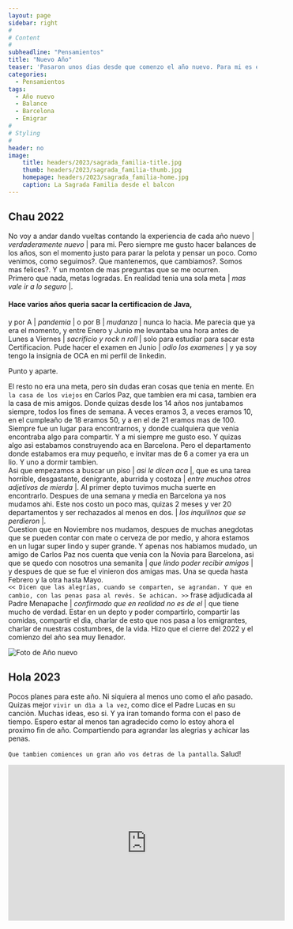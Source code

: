 ```yaml
---
layout: page
sidebar: right
#
# Content
#
subheadline: "Pensamientos"
title: "Nuevo Año"
teaser: 'Pasaron unos dias desde que comenzo el año nuevo. Para mi es el tercero que comienzo lejos de mis raices, mas especificamente a 12 mil kilometros de distancia de "la casa de los viejos", con 5 horas de diferencia para el brindis y a seis meses de empezar el verano... Igual hay que hacer un balance, ¿no?'
categories:
  - Pensamientos
tags:
  - Año nuevo
  - Balance
  - Barcelona
  - Emigrar
#
# Styling
#
header: no
image:
    title: headers/2023/sagrada_familia-title.jpg
    thumb: headers/2023/sagrada_familia-thumb.jpg
    homepage: headers/2023/sagrada_familia-home.jpg
    caption: La Sagrada Familia desde el balcon
---
```


## Chau 2022

No voy a andar dando vueltas contando la experiencia de cada año nuevo | <em>verdaderamente nuevo</em> | para mi. Pero siempre me gusto hacer balances de los años, son el momento justo para parar la pelota y pensar un poco. Como venimos, como seguimos?. Que mantenemos, que cambiamos?. Somos mas felices?. Y un monton de mas preguntas que se me ocurren.  
Primero que nada, metas logradas. En realidad tenia una sola meta | <em>mas vale ir a lo seguro</em> |.  
#### Hace varios años querìa sacar la certificacion de Java,  
y por A | <em>pandemia</em>  | o por B | <em>mudanza</em> | nunca lo hacia. Me parecia que ya era el momento, y entre Enero y Junio me levantaba una hora antes de Lunes a Viernes | <em>sacrificio y rock n roll</em> | solo para estudiar para sacar esta Certificacion. Pude hacer el examen en Junio | <em>odio los examenes</em> | y ya soy tengo la insignia de OCA en mi perfil de linkedin.  
  
Punto y aparte.  

El resto no era una meta, pero sin dudas eran cosas que tenia en mente. En `la casa de los viejos` en Carlos Paz, que tambien era mi casa, tambien era la casa de mis amigos. Donde quizas desde los 14 años nos juntabamos siempre, todos los fines de semana. A veces eramos 3, a veces eramos 10, en el cumpleaño de 18 eramos 50, y a en el de 21 eramos mas de 100. Siempre fue un lugar para encontrarnos, y donde cualquiera que venia encontraba algo para compartir. Y a mi siempre me gusto eso. Y quizas algo asì estabamos construyendo aca en Barcelona. Pero el departamento donde estabamos era muy pequeño, e invitar mas de 6 a comer ya era un lio. Y uno a dormir tambien.  
Asi que empezamos a buscar un piso | <em>asi le dicen aca</em> |, que es una tarea horrible, desgastante, denigrante, aburrida y costoza | <em> entre muchos otros adjetivos de mierda </em> |. Al primer depto tuvimos mucha suerte en encontrarlo. Despues de una semana y media en Barcelona ya nos mudamos ahi. Este nos costo un poco mas, quizas 2 meses y ver 20 departamentos y ser rechazados al menos en dos. |  <em>los inquilinos que se perdieron </em>  |.  
Cuestion que en Noviembre nos mudamos, despues de muchas anegdotas que se pueden contar con mate o cerveza de por medio, y ahora estamos en un lugar super lindo y super grande. Y apenas nos habiamos mudado, un amigo de Carlos Paz nos cuenta que venia con la Novia para Barcelona, asi que se quedo con nosotros una semanita | <em>que lindo poder recibir amigos </em> | y despues de que se fue el vinieron dos amigas mas. Una se queda hasta Febrero y la otra hasta Mayo.  
`<< Dicen que las alegrías, cuando se comparten, se agrandan. Y que en cambio, con las penas pasa al revés. Se achican. >>` frase adjudicada al Padre Menapache  | <em>confirmado que en realidad no es de el </em> | que tiene mucho de verdad. Estar en un depto y poder compartirlo, compartir las comidas, compartir el dìa, charlar de esto que nos pasa a los emigrantes, charlar de nuestras costumbres, de la vida. Hizo que el cierre del 2022 y el comienzo del año sea muy llenador.  

<img src="{{ '/images/2023/noche_vieja.jpg'  }}" alt="Foto de Año nuevo" />

## Hola 2023  
  
Pocos planes para este año. Ni siquiera al menos uno como el año pasado. Quizas mejor `vivir un dìa a la vez`, como dice el Padre Lucas en su canciòn. Muchas ideas, eso si. Y ya iran tomando forma con el paso de tiempo. Espero estar al menos tan agradecido como lo estoy ahora el proximo fin de año. Compartiendo para agrandar las alegrias y achicar las penas.  

`Que tambien comiences un gran año vos detras de la pantalla`. Salud!  

<iframe width="560" height="315" src="https://www.youtube.com/watch?v=ngFLFhsGvxY" title="YouTube video player" frameborder="0" allow="accelerometer; autoplay; clipboard-write; encrypted-media; gyroscope; picture-in-picture" allowfullscreen></iframe>